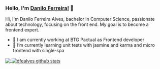 ### Hello, I'm [Danilo Ferreira!](https://https://www.linkedin.com/in/dfealves/) 👋




Hi,
I'm Danilo Ferreira Alves, bachelor in Computer Science, passionate about technology, focusing on the front end. My goal is to become a frontend expert.

- 🔭 I am currently working at BTG Pactual as Frontend developer
- 🌱 I’m currently learning unit tests with jasmine and karma and micro frontend with single-spa




<a href="https://github.com/dfealves/github-readme-stats">
  <!-- Change the `github-readme-stats.anuraghazra1.vercel.app` to `github-readme-stats.vercel.app`  -->
  <img align="center" src="https://github-readme-stats.vercel.app/api/top-langs/?username=dfealves&layout=compact&theme=material-palenight" />
</a>
<a href="https://github.com/dfealves/github-readme-stats">
  <img align="center" src="https://github-readme-stats.vercel.app/api?username=dfealves&show_icons=true&include_all_commits=true&theme=material-palenight" alt="dfealves github stats" />
</a>
